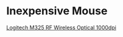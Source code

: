 # Inexpensive Mouse

[Logitech M325 RF Wireless Optical 1000dpi](https://www.newegg.com/Product/Product.aspx?Item=9SIAB2748G5663&cm_re=mouse-_-26-104-683-_-Product)
